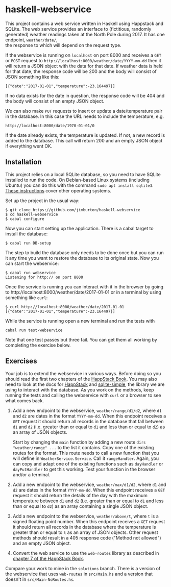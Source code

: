 # haskell-webservice

This project contains a web service written in Haskell using Happstack and SQLite.
The web service provides an interface to (fictitious, randomly generated) weather 
readings taken at the North Pole during 2017. It has one endpoint, `weather/date/`,  
the response to which will depend on the request type.

If the webservice is running on `localhost` on port 8000 and receives a `GET` or
`POST` request to `http://localhost:8000/weather/date/YYYY-mm-dd` then it will
return a JSON object with the data for that date. If weather data is held for that
date, the response code will be 200 and the body will consist of JSON something like 
this:

    [{"date":"2017-01-01","temperature":-23.164497}]

If no data exists for the date in question, the response code will be 404 and the body 
will consist of an empty JSON object.

We can also make `PUT` requests to insert or update a date/temperature pair in the database.
In this case the URL needs to include the temperature, e.g.

    http://localhost:8000/date/1970-01-01/0

If the date already exists, the temperature is updated. If not, a new record is added to the 
database. This call will return 200 and an empty JSON object if everything went OK.

## Installation

<!---
**If you are using Windows, you should install CygWin and use the CygWin terminal instead 
of the Windows command prompt, as several of the packages you need require a bash-like environment.**

**If you are working on this code in the labs, do not install it on a Windows drive (e.g. `~/W_DRIVE` 
or `~/M_DRIVE`), as cabal is known to have problems with Windows network shares.**
-->

This project relies on a local SQLite database, so you need to have
SQLite installed to run the code. On Debian-based Linux systems
(including Ubuntu) you can do this with the command `sudo apt install
sqlite3`. [These
instructions](https://www.sqlitetutorial.net/download-install-sqlite/)
cover other operating systems.

Set up the project in the usual way:

    $ git clone https://github.com/jimburton/haskell-webservice
    $ cd haskell-webservice
    $ cabal configure
	
Now you can start setting up the application. There is a cabal target
to install the database:

	$ cabal run DB-setup

The step to build the database only needs to be done once but you can
run it any time you want to restore the database to its original
state. Now you can start the webservice:

    $ cabal run webservice 
    Listening for http:// on port 8000


Once the service is running you can interact with it in the browser by
going to http://localhost:8000/weather/date/2017-01-01 or in a
terminal by using something like `curl`:

    $ curl http://localhost:8000/weather/date/2017-01-01
	[{"date":"2017-01-01","temperature":-23.164497}]
	
While the service is running open a new terminal and run the tests with 

    cabal run test-webservice

Note that one test passes but three fail. You can get them all
working by completing the exercise below.

## Exercises

Your job is to extend the webservice in various ways. Before doing so
you should read the first two chapters of the [HappStack
Book](http://happstack.com/docs/crashcourse/index.html).  You may also
need to look at the docs for
[HappStack](https://hackage.haskell.org/package/happstack-server) and
[sqlite-simple](https://hackage.haskell.org/package/sqlite-simple-0.4.14.0/docs/Database-SQLite-Simple.html),
the library we are using to interact with the database. As you work on
the methods, keep running the tests and calling the webservice with
`curl` or a browser to see what comes back.

1. Add a new endpoint to the webservice, `weather/range/d1/d2`, where
   `d1` and `d2` are dates in the format `YYYY-mm-dd`. When this
   endpoint receives a `GET` request it should return all records in
   the database that fall between `d1` and `d2` (i.e. greater than or
   equal to `d1` and less than or equal to `d2`) as an array of JSON
   objects.

   Start by changing the `main` function by adding a new route `dirs
   "weather/range" ...` to the list it contains. Copy one of the
   existing routes for the format. This route needs to call a new
   function that you will define in `WeatherService.Service`. Call it
   `rangeHandler`. Again, you can copy and adapt one of the existing
   functions such as `dayHandler` or `dayPutHandler` to get this
   working. Test your function in the browser and/or a terminal.

2. Add a new endpoint to the webservice, `weather/max/d1/d2`, where
   `d1` and `d2` are dates in the format `YYYY-mm-dd`. When this
   endpoint receives a `GET` request it should return the details of
   the day with the maximum temperature between `d1` and `d2`
   (i.e. greater than or equal to `d1` and less than or equal to `d2`)
   as an array containing a single JSON object.

3. Add a new endpoint to the webservice, `weather/above/t`, where `t`
   is a signed floating point number.  When this endpoint receives a
   `GET` request it should return all records in the database where
   the temperature is greater than or equal to `t` as an array of JSON
   objects. Other request methods should result in a 405 response code
   ("Method not allowed") and an empty JSON object.

4. Convert the web service to use the `web-routes` library as
   described in [chapter 7 of the HappStack
   Book](http://happstack.com/docs/crashcourse/WebRoutes.html#web-routes).

Compare your work to mine in the `solutions` branch. There is a 
version of the webservice that uses `web-routes` in `src/Main.hs`
and a version that doesn't in `src/Main-NoRoutes.hs`.
